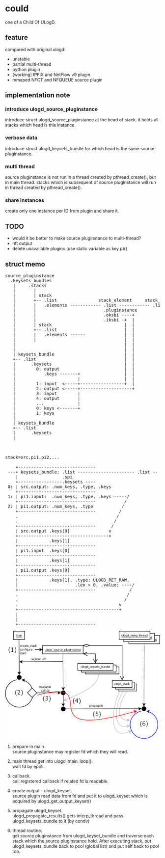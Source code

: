 could
=====
one of a Child Of ULogD.


feature
-------

compared with original ulogd:

* unstable
* partial multi-thread
* python plugin
* (working) IPFIX and NetFlow v9 plugin
* mmaped NFCT and NFQUEUE source plugin


implementation note
-------------------

### introduce ulogd_source_pluginstance
  introduce struct ulogd_source_pluginstance at the head of stack.
  it holds all stacks which head is this instance.

### verbose data
  introduce struct ulogd_keysets_bundle for which head is the same
  source pluginstance.

### multi thread
  source pluginstance is not run in a thread created by
  pthread_create(), but in main thread. stacks which is subsequent
  of source pluginstance will run in thread created by
  pthread_create().

### share instances
  create only one instance per ID from plugin and share it.
  

TODO
----

* would it be better to make source pluginstance to multi-thread?
* nft output
* delete unavailable plugins (use static variable as key ptr)


struct memo
-----------

<pre>
source_pluginstance
  .keysets_bundles
   |     .stacks
   |       |
   |       | stack
   |       +-- .list                stack_element     stack_element
   |       |   .elements ------------ .list ------------ .list
   |       |                          .pluginstance
   |       |                          .oksbi ----+
   |       |                          .iksbi -+  |
   |       | stack                            |  |
   |       +-- .list                          |  |
   |       |   .elements ------               |  |
   |       |                                  |  |
   |                                          |  |
   |                                          |  |
   | keysets_bundle                           |  |
   +-- .list                                  |  |
   |      .keysets                            |  |
   |        0: output                         |  |
   |           .keys -------+                 |  |
   |                        |                 |  |
   |        1: input  <-----+-----------------+  |
   |        2: output <-----+--------------------+
   |        3: input        |
   |        4: output       |
   |        ...             |
   |        0: keys <-------+
   |        1: keys
   |
   | keysets_bundle
   +-- .list
   |      .keysets
   |



stack=src,pi1,pi2,...

    +------------------------------
 ---+ keysets_bundle: .list ---------------------- .list -- (for pool)
    |                 .spi
    +-----------------.keysets ----
 0: | src.output: .num_keys, .type, .keys
    +------------------------------
 1: | pi1.input:  .num_keys, .type, .keys -----/
    +------------------------------           /
 2: | pi1.output: .num_keys, .type           /
    +------------------------------         /
    .                                      /
    .                                     /
    +------------------------------      /
    | src.output .keys[0]               v
    +-----------------------------------+
    |            .keys[1]
    +------------------------------
    | pi1.input  .keys[0]
    +------------------------------
    |            .keys[1]
    +------------------------------
    | pi1.output .keys[0]
    +------------------------------
    |            .keys[1], .type: ULOGD_RET_RAW, 
    |                      .len > 0, .value: ----/
    +------------------------------             /
    .                                          /
    .                                         /
    .                                       v
    +---------------------------------------+
    |
    |
    +------------------------------
</pre>

![to propagate](https://github.com/chamaken/ulogd2/blob/v3.x/doc/image/propagate.png "propagate")

1. prepare in main.  
   source pluginstance may register fd which they will read.

2. main thread get into ulogd_main_loop().  
   wait fd by epoll.

3. callback.  
   call registered callback if related fd is readable.

4. create output - ulogd_keyset.  
   source plugin read data from fd and put it to ulogd_keyset which
   is acquired by ulogd_get_output_keyset()

5. propagate ulogd_keyset.  
   ulogd_propagate_results() gets interp_thread and pass
   ulogd_keysets_bundle to it (by condv)

6. thread routine.  
   get source pluginstance from ulogd_keyset_bundle and traverse
   each stack which the source pluginstance hold. After executing
   stack, put ulogd_keysets_bundle back to pool (global list) and
   put self back to pool too.
